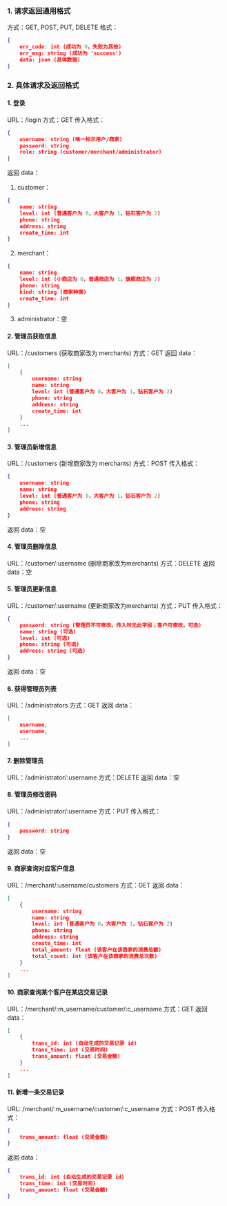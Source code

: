 ### 1. 请求返回通用格式
方式：GET, POST, PUT, DELETE
格式：
```json
{
	err_code: int (成功为 0，失败为其他)
	err_msg: string (成功为 'success')
	data: json (具体数据)
}
```
### 2. 具体请求及返回格式
#### 1. 登录
URL：/login
方式：GET
传入格式：
```json
{
	username: string (唯一标示用户/商家)
	password: string
	role: string (customer/merchant/administrator)
}
```
返回 data：
1. customer：
```json
{
	name: string
	level: int (普通客户为 0，大客户为 1，钻石客户为 2)
	phone: string
	address: string
	create_time: int
}
```
2. merchant：
```json
{
	name: string
	level: int (小商店为 0，普通商店为 1，旗舰商店为 2)
	phone: string
	kind: string (商家种类)
	create_time: int
}
```
3. administrator：空
#### 2. 管理员获取信息
URL：/customers (获取商家改为 merchants)
方式：GET
返回 data：
```json
[
	{
		username: string
		name: string
		level: int (普通客户为 0，大客户为 1，钻石客户为 2)
		phone: string
		address: string
		create_time: int
	}
	...
]
```
#### 3. 管理员新增信息
URL：/customers (新增商家改为 merchants)
方式：POST
传入格式：
```json
{
	username: string
	name: string
	level: int (普通客户为 0，大客户为 1，钻石客户为 2)
	phone: string
	address: string
}
```
返回 data：空
#### 4. 管理员删除信息
URL：/customer/:username (删除商家改为merchants)
方式：DELETE
返回 data：空
#### 5. 管理员更新信息
URL：/customer/:username  (更新商家改为merchants)
方式：PUT
传入格式：
```json
{
	password: string (管理员不可修改，传入时无此字段；客户可修改，可选)
	name: string (可选)
	level: int (可选)
	phone: string (可选)
	address: string (可选)
}
```
返回 data：空
#### 6. 获得管理员列表
URL：/administrators
方式：GET
返回 data：
```json
[
	username,
	username,
	...
]
```
#### 7. 删除管理员
URL：/administrator/:username
方式：DELETE
返回 data：空
#### 8. 管理员修改密码
URL：/administrator/:username
方式：PUT
传入格式：
```json
{
	password: string
}
```
返回 data：空
#### 9. 商家查询对应客户信息
URL：/merchant/:username/customers
方式：GET
返回 data：
```json
[
	{
		username: string
		name: string
		level: int (普通客户为 0，大客户为 1，钻石客户为 2)
		phone: string
		address: string
		create_time: int
		total_amount: float (该客户在该商家的消费总额)
		total_count: int (该客户在该商家的消费总次数)
	}
	...
]
```
#### 10. 商家查询某个客户在某店交易记录
URL：/merchant/:m_username/customer/:c_username
方式：GET
返回 data：
```json
[
	{
		trans_id: int (自动生成的交易记录 id)
		trans_time: int (交易时间)
		trans_amount: float (交易金额)
	}
	...
]
```
#### 11. 新增一条交易记录
URL: /merchant/:m_username/customer/:c_username
方式：POST
传入格式：
```json
{
	trans_amount: float (交易金额)
}
```
返回 data：
```json
{
	trans_id: int (自动生成的交易记录 id)
	trans_time: int (交易时间)
	trans_amount: float (交易金额)
}
```